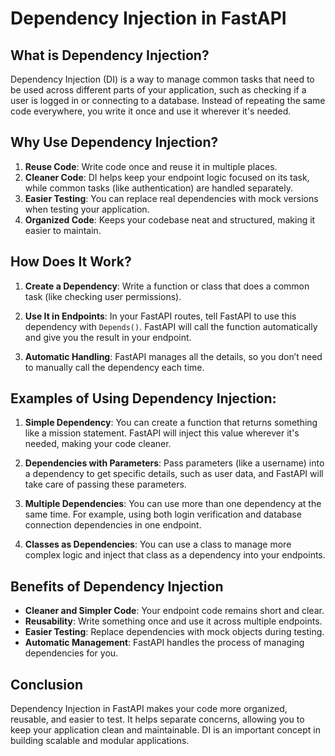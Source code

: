 # Dependency Injection in FastAPI

## What is Dependency Injection?

Dependency Injection (DI) is a way to manage common tasks that need to be used across different parts of your application, such as checking if a user is logged in or connecting to a database. Instead of repeating the same code everywhere, you write it once and use it wherever it's needed.

## Why Use Dependency Injection?

1. **Reuse Code**: Write code once and reuse it in multiple places.
2. **Cleaner Code**: DI helps keep your endpoint logic focused on its task, while common tasks (like authentication) are handled separately.
3. **Easier Testing**: You can replace real dependencies with mock versions when testing your application.
4. **Organized Code**: Keeps your codebase neat and structured, making it easier to maintain.

## How Does It Work?

1. **Create a Dependency**: Write a function or class that does a common task (like checking user permissions).
   
2. **Use It in Endpoints**: In your FastAPI routes, tell FastAPI to use this dependency with `Depends()`. FastAPI will call the function automatically and give you the result in your endpoint.

3. **Automatic Handling**: FastAPI manages all the details, so you don’t need to manually call the dependency each time.

## Examples of Using Dependency Injection:

1. **Simple Dependency**: 
   You can create a function that returns something like a mission statement. FastAPI will inject this value wherever it's needed, making your code cleaner.

2. **Dependencies with Parameters**: 
   Pass parameters (like a username) into a dependency to get specific details, such as user data, and FastAPI will take care of passing these parameters.

3. **Multiple Dependencies**: 
   You can use more than one dependency at the same time. For example, using both login verification and database connection dependencies in one endpoint.

4. **Classes as Dependencies**: 
   You can use a class to manage more complex logic and inject that class as a dependency into your endpoints.

## Benefits of Dependency Injection

- **Cleaner and Simpler Code**: Your endpoint code remains short and clear.
- **Reusability**: Write something once and use it across multiple endpoints.
- **Easier Testing**: Replace dependencies with mock objects during testing.
- **Automatic Management**: FastAPI handles the process of managing dependencies for you.

## Conclusion

Dependency Injection in FastAPI makes your code more organized, reusable, and easier to test. It helps separate concerns, allowing you to keep your application clean and maintainable. DI is an important concept in building scalable and modular applications.
